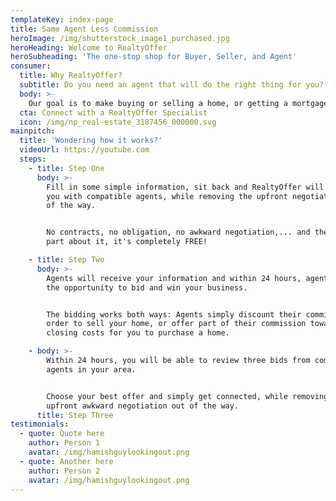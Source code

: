 ```yaml
---
templateKey: index-page
title: Same Agent Less Commission
heroImage: /img/shutterstock_image1_purchased.jpg
heroHeading: Welcome to RealtyOffer
heroSubheading: 'The one-stop shop for Buyer, Seller, and Agent'
consumer:
  title: Why RealtyOffer?
  subtitle: Do you need an agent that will do the right thing for you?
  body: >-
    Our goal is to make buying or selling a home, or getting a mortgage, as easy and stress-free as possible. Our Artifical Intelligence-Digitized platform is designed to **educate & empower the consumer** and connect you with **top-rated certified agents**, while saving thousands of dollars through the process.
  cta: Connect with a RealtyOffer Specialist
  icon: /img/np_real-estate_3187456_000000.svg
mainpitch:
  title: 'Wondering how it works?'
  videoUrl: https://youtube.com
  steps:
    - title: Step One
      body: >-
        Fill in some simple information, sit back and RealtyOffer will connect
        you with compatible agents, while removing the upfront negotiation out
        of the way.


        No contracts, no obligation, no awkward negotiation,... and the best
        part about it, it's completely FREE!

    - title: Step Two
      body: >-
        Agents will receive your information and within 24 hours, agents have
        the opportunity to bid and win your business.


        The bidding works both ways: Agents simply discount their commission in
        order to sell your home, or offer part of their commission towards your
        closing costs for you to purchase a home.

    - body: >-
        Within 24 hours, you will be able to review three bids from compatible
        agents in your area.


        Choose your best offer and simply get connected, while removing the
        upfront awkward negotiation out of the way.
      title: Step Three
testimonials:
  - quote: Quote here
    author: Person 1
    avatar: /img/hamishguylookingout.png
  - quote: Another here
    author: Person 2
    avatar: /img/hamishguylookingout.png
---
```

